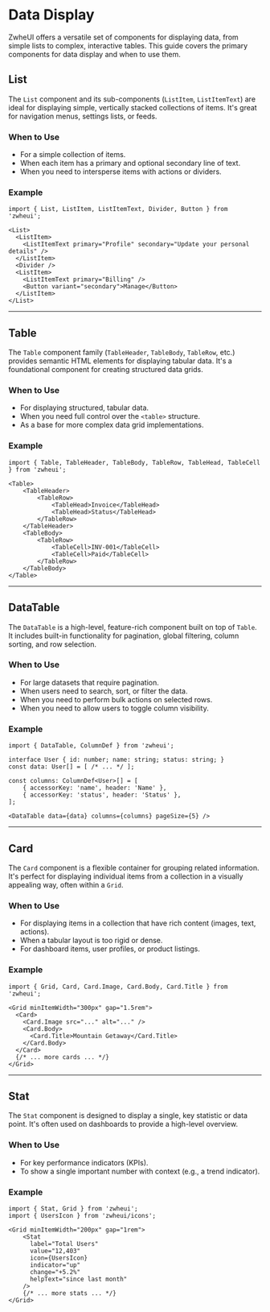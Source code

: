 # Data Display

ZwheUI offers a versatile set of components for displaying data, from simple lists to complex, interactive tables. This guide covers the primary components for data display and when to use them.

## List

The `List` component and its sub-components (`ListItem`, `ListItemText`) are ideal for displaying simple, vertically stacked collections of items. It's great for navigation menus, settings lists, or feeds.

### When to Use
-   For a simple collection of items.
-   When each item has a primary and optional secondary line of text.
-   When you need to intersperse items with actions or dividers.

### Example
```tsx
import { List, ListItem, ListItemText, Divider, Button } from 'zwheui';

<List>
  <ListItem>
    <ListItemText primary="Profile" secondary="Update your personal details" />
  </ListItem>
  <Divider />
  <ListItem>
    <ListItemText primary="Billing" />
    <Button variant="secondary">Manage</Button>
  </ListItem>
</List>
```

---

## Table

The `Table` component family (`TableHeader`, `TableBody`, `TableRow`, etc.) provides semantic HTML elements for displaying tabular data. It's a foundational component for creating structured data grids.

### When to Use
-   For displaying structured, tabular data.
-   When you need full control over the `<table>` structure.
-   As a base for more complex data grid implementations.

### Example
```tsx
import { Table, TableHeader, TableBody, TableRow, TableHead, TableCell } from 'zwheui';

<Table>
    <TableHeader>
        <TableRow>
            <TableHead>Invoice</TableHead>
            <TableHead>Status</TableHead>
        </TableRow>
    </TableHeader>
    <TableBody>
        <TableRow>
            <TableCell>INV-001</TableCell>
            <TableCell>Paid</TableCell>
        </TableRow>
    </TableBody>
</Table>
```

---

## DataTable

The `DataTable` is a high-level, feature-rich component built on top of `Table`. It includes built-in functionality for pagination, global filtering, column sorting, and row selection.

### When to Use
-   For large datasets that require pagination.
-   When users need to search, sort, or filter the data.
-   When you need to perform bulk actions on selected rows.
-   When you need to allow users to toggle column visibility.

### Example
```tsx
import { DataTable, ColumnDef } from 'zwheui';

interface User { id: number; name: string; status: string; }
const data: User[] = [ /* ... */ ];

const columns: ColumnDef<User>[] = [
    { accessorKey: 'name', header: 'Name' },
    { accessorKey: 'status', header: 'Status' },
];

<DataTable data={data} columns={columns} pageSize={5} />
```

---

## Card

The `Card` component is a flexible container for grouping related information. It's perfect for displaying individual items from a collection in a visually appealing way, often within a `Grid`.

### When to Use
-   For displaying items in a collection that have rich content (images, text, actions).
-   When a tabular layout is too rigid or dense.
-   For dashboard items, user profiles, or product listings.

### Example
```tsx
import { Grid, Card, Card.Image, Card.Body, Card.Title } from 'zwheui';

<Grid minItemWidth="300px" gap="1.5rem">
  <Card>
    <Card.Image src="..." alt="..." />
    <Card.Body>
      <Card.Title>Mountain Getaway</Card.Title>
    </Card.Body>
  </Card>
  {/* ... more cards ... */}
</Grid>
```

---

## Stat

The `Stat` component is designed to display a single, key statistic or data point. It's often used on dashboards to provide a high-level overview.

### When to Use
-   For key performance indicators (KPIs).
-   To show a single important number with context (e.g., a trend indicator).

### Example
```tsx
import { Stat, Grid } from 'zwheui';
import { UsersIcon } from 'zwheui/icons';

<Grid minItemWidth="200px" gap="1rem">
    <Stat
      label="Total Users"
      value="12,403"
      icon={UsersIcon}
      indicator="up"
      change="+5.2%"
      helpText="since last month"
    />
    {/* ... more stats ... */}
</Grid>
```
